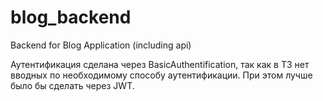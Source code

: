 # blog_backend
Backend for Blog Application (including api)

Аутентификация сделана через BasicAuthentification, так как в ТЗ нет вводных по необходимому способу аутентификации.
При этом лучше было бы сделать через JWT.
